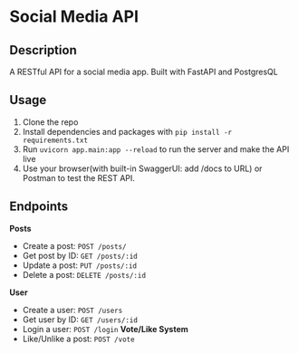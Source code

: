 # Social Media API

## Description
A RESTful API for a social media app. Built with FastAPI and PostgresQL

## Usage
1. Clone the repo
2. Install dependencies and packages with `pip install -r requirements.txt`
3. Run `uvicorn app.main:app --reload` to run the server and make the API live
4. Use your browser(with built-in SwaggerUI: add /docs to URL) or Postman to test the REST API.

## Endpoints
**Posts**
- Create a post:     `POST /posts/`
- Get post by ID:    `GET /posts/:id`
- Update a post:     `PUT /posts/:id`
- Delete a post:     `DELETE /posts/:id`

**User**
- Create a user:        `POST /users`
- Get user by ID:       `GET /users/:id`
- Login a user:         `POST /login`
**Vote/Like System**
- Like/Unlike a post:       `POST /vote`
